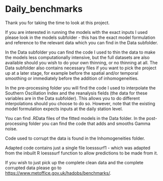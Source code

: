 # Daily_benchmarks

Thank you for taking the time to look at this project.

If you are interested in running the models with the exact inputs I used please look in the models subfolder - this has the exact model formulation and reference to the relevant data which you can find in the Data subfolder. 

In the Data subfolder you can find the code I used to thin the data to make the models less computationally intensive, but the full datasets are also available should you wish to do your own thinning, or no thinning at all. The Data subfolder also contains necessary files if you want to pick the project up at a later stage, for example before the spatial and/or temporal smoothing or immediately before the addition of inhomogeneities.

In the pre-processing folder you will find the code I used to interpolate the Southern Oscillation Index and the reanalysis fields (the data for these variables are in the Data subfolder). This allows you to do different interpolations should you choose to do so. However, note that the existing model formulation expects inputs at the daily station level.

You can find .RData files of the fitted models in the Data folder. In the post-processing folder you can find the code that adds and smooths Gamma noise.

Code used to corrupt the data is found in the Inhomogeneities folder.

Adapted code contains just a single file loesssurf1 - which was adapted from the inbuilt R loesssurf function to allow predictions to be made from it.

If you wish to just pick up the complete clean data and the complete corrupted data please go to https://www.metoffice.gov.uk/hadobs/benchmarks/.
